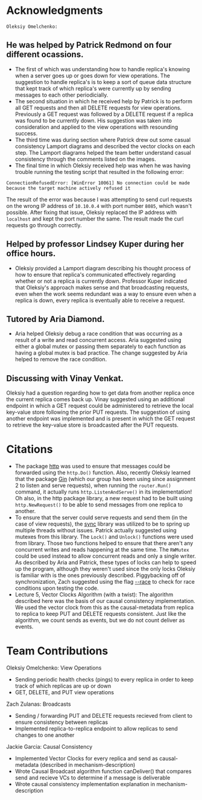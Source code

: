 # Acknowledgments

`Oleksiy Omelchenko:`
## He was helped by Patrick Redmond on four different ocassions. 
- The first of which was understanding how to handle replica's knowing when a server goes up or goes down for view operations. The suggestion to handle replica's is to keep a sort of queue data structure that kept track of which replica's were currently up by sending messages to each other periodicially.
- The second situation in which he received help by Patrick is to perform all GET requests and then all DELETE requests for view operations. Previously a GET request was followed by a DELETE request if a replica was found to be currently down. His suggestion was taken into consideration and applied to the view operations with resounding success.
- The third time was during section where Patrick drew out some casual consistency Lamport diagrams and described the vector clocks on each step. The Lamport diagrams helped the team better understand casual consistency through the comments listed on the images. 
- The final time in which Oleksiy received help was when he was having trouble running the testing script that resulted in the following error: 
```
ConnectionRefusedError: [WinError 10061] No connection could be made because the target machine actively refused it
``` 
The result of the error was because I was attempting to send curl requests on the wrong IP address of `10.10.0.4` with port number `8085`, which wasn't possible. After fixing that issue, Oleksiy replaced the IP address with `localhost` and kept the port number the same. The result made the curl requests go through correctly. 

## Helped by professor Lindsey Kuper during her office hours.
- Oleksiy provided a Lamport diagram describing his thought process of how to ensure that replica's communicated effectively regarding whether or not a replica is currently down. Professor Kuper indicated that Oleksiy's approach makes sense and that broadcasting requests, even when the work seems redundant was a way to ensure even when a replica is down, every replica is eventually able to receive a request. 

## Tutored by Aria Diamond.
- Aria helped Oleksiy debug a race condition that was occurring as a result of a write and read concurrent access. Aria suggested using either a global mutex or passing them separately to each function as having a global mutex is bad practice. The change suggested by Aria helped to remove the race condition.

## Discussing with Vinay Venkat.
Oleksiy had a question regarding how to get data from another replica once the current replica comes back up. Vinay suggested using an additional endpoint in which a GET request could be administered to retrieve the local key-value store following the prior PUT requests. The suggestion of using another endpoint was implemented and is present in which the GET request to retrieve the key-value store is broadcasted after the PUT requests. 

# Citations
- The package [http](https://golang.org/pkg/net/http/) was used to ensure that messages could be forwarded using the `http.Do()` function. Also, recently Oleksiy learned that the package [Gin](https://github.com/gin-gonic/gin) (which our group has been using since assignment 2 to listen and serve requests), when running the `router.Run()` command, it actually runs `http.ListenAndServe()` in its implementation! Oh also, in the http package library, a new request had to be built using `http.NewRequest()` to be able to send messages from one replica to another.
- To ensure that the server could serve requests and send them (in the case of view requests), the [sync](https://golang.org/pkg/sync/) library was utilized to be to spring up multiple threads without issues. Patrick actually suggested using mutexes from this library. The `Lock()` and `Unlock()` functions were used from library. Those two functions helped to ensure that there aren't any concurrent writes and reads happening at the same time. The `RWMutex` could be used instead to allow concurrent reads and only a single writer. As described by Aria and Patrick, these types of locks can help to speed up the program, although they weren't used since the only locks Oleksiy is familiar with is the ones previously described. Piggybacking off of synchronization, Zach suggested using the flag [--race](https://golang.org/doc/articles/race_detector) to check for race conditions upon testing the code.
- Lecture 5, Vector Clocks Algorithm (with a twist): The algorithm described here was the basis of our causal consistency implementation. We used the vector clock from this as the causal-metadata from replica to replica to keep PUT and DELETE requests consistent. Just like the algorithm, we count sends as events, but we do not count deliver as events.

# Team Contributions

Oleksiy Omelchenko: View Operations
- Sending periodic health checks (pings) to every replica in order to keep track of which replicas are up or down
- GET, DELETE, and PUT view operations

Zach Zulanas: Broadcasts
- Sending / forwarding PUT and DELETE requests recieved from client to ensure consistency between replicas
- Implemented replica-to-replica endpoint to allow replicas to send changes to one another

Jackie Garcia: Causal Consistency
- Implemented Vector Clocks for every replica and send as causal-metadata (described in mechanism-description)
- Wrote Causal Broadcast algorithm function canDeliver() that compares send and recieve VCs to determine if a message is deliverable
- Wrote causal consistency implementation explanation in mechanism-description
